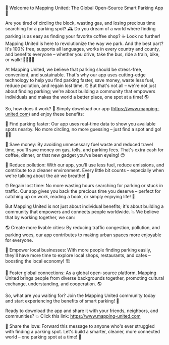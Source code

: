🚀 Welcome to Mapping United: The Global Open-Source Smart Parking App 🚀

Are you tired of circling the block, wasting gas, and losing precious time searching for a parking spot? 🕰️ Do you dream of a world where finding parking is as easy as finding your favorite coffee shop? ☕️ Look no further! Mapping United is here to revolutionize the way we park. And the best part? It's 100% free, supports all languages, works in every country and county, and benefits everyone – whether you drive, take the bus, ride a train, bike, or walk! 🚌🚂🚴‍♀️

At Mapping United, we believe that parking should be stress-free, convenient, and sustainable. That's why our app uses cutting-edge technology to help you find parking faster, save money, waste less fuel, reduce pollution, and regain lost time. ⏰ But that's not all – we're not just about finding parking; we're about building a community that empowers individuals and makes the world a better place, one spot at a time! 🌎

So, how does it work? 🤔 Simply download our app (https://www.mapping-united.com) and enjoy these benefits:

🚨 Find parking faster: Our app uses real-time data to show you available spots nearby. No more circling, no more guessing – just find a spot and go! 🏃‍♀️

💸 Save money: By avoiding unnecessary fuel waste and reduced travel time, you'll save money on gas, tolls, and parking fees. That's extra cash for coffee, dinner, or that new gadget you've been eyeing! 😊

🌟 Reduce pollution: With our app, you'll use less fuel, reduce emissions, and contribute to a cleaner environment. Every little bit counts – especially when we're talking about the air we breathe! 💨

⏰ Regain lost time: No more wasting hours searching for parking or stuck in traffic. Our app gives you back the precious time you deserve – perfect for catching up on work, reading a book, or simply enjoying life! 📖

But Mapping United is not just about individual benefits; it's about building a community that empowers and connects people worldwide. 💥 We believe that by working together, we can:

🌎 Create more livable cities: By reducing traffic congestion, pollution, and parking woes, our app contributes to making urban spaces more enjoyable for everyone.

💪 Empower local businesses: With more people finding parking easily, they'll have more time to explore local shops, restaurants, and cafes – boosting the local economy! 🏗️

🌟 Foster global connections: As a global open-source platform, Mapping United brings people from diverse backgrounds together, promoting cultural exchange, understanding, and cooperation. 🌎

So, what are you waiting for? Join the Mapping United community today and start experiencing the benefits of smart parking! 🚀

Ready to download the app and share it with your friends, neighbors, and communities? 💥 Click this link: https://www.mapping-united.com

🔁 Share the love: Forward this message to anyone who's ever struggled with finding a parking spot. Let's build a smarter, cleaner, more connected world – one parking spot at a time! 🌟